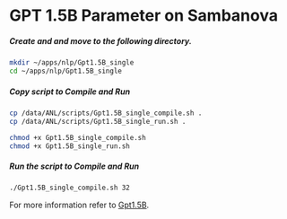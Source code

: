 # GPT 1.5B Parameter on Sambanova

##### Create and and move to the following directory.

```bash
mkdir ~/apps/nlp/Gpt1.5B_single
cd ~/apps/nlp/Gpt1.5B_single
```

##### Copy script to Compile and Run

```bash
cp /data/ANL/scripts/Gpt1.5B_single_compile.sh .
cp /data/ANL/scripts/Gpt1.5B_single_run.sh .

chmod +x Gpt1.5B_single_compile.sh
chmod +x Gpt1.5B_single_run.sh
```

##### Run the script to Compile and Run

```bash
./Gpt1.5B_single_compile.sh 32
```
For more information refer to [Gpt1.5B](https://docs.alcf.anl.gov/ai-testbed/sambanova/example-programs/). 
